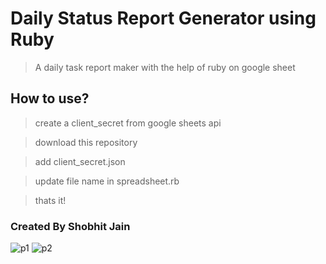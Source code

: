 # Daily Status Report Generator using Ruby

> A daily task report maker with the help of ruby on google sheet

## How to use?

> create a client_secret from google sheets api 

> download this repository

> add client_secret.json 

> update file name in spreadsheet.rb

> thats it!

### Created By Shobhit Jain

![p1](https://user-images.githubusercontent.com/109762043/181214014-1f6e6ac4-0c70-48ad-937b-48d46e42fdc5.png)
![p2](https://user-images.githubusercontent.com/109762043/181214020-0a71f797-0dfb-4d94-8a98-04656353fb14.png)
